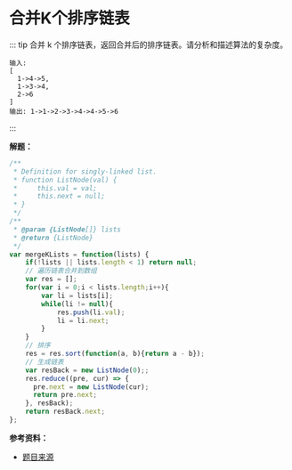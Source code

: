 # 合并K个排序链表

::: tip
合并 k 个排序链表，返回合并后的排序链表。请分析和描述算法的复杂度。

```
输入:
[
  1->4->5,
  1->3->4,
  2->6
]
输出: 1->1->2->3->4->4->5->6
```
:::

**解题：**

```js
/**
 * Definition for singly-linked list.
 * function ListNode(val) {
 *     this.val = val;
 *     this.next = null;
 * }
 */
/**
 * @param {ListNode[]} lists
 * @return {ListNode}
 */
var mergeKLists = function(lists) {
    if(!lists || lists.length < 1) return null;
    // 遍历链表合并到数组
    var res = [];
    for(var i = 0;i < lists.length;i++){
        var li = lists[i];
        while(li != null){
            res.push(li.val);
            li = li.next;
        }
    }
    // 排序
    res = res.sort(function(a, b){return a - b});
    // 生成链表
    var resBack = new ListNode(0);;
    res.reduce((pre, cur) => {
      pre.next = new ListNode(cur);
      return pre.next;
    }, resBack);
    return resBack.next;
};
```

**参考资料：**

* [题目来源](https://leetcode-cn.com/problems/merge-k-sorted-lists/)
